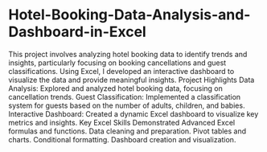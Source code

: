 # Hotel-Booking-Data-Analysis-and-Dashboard-in-Excel
This project involves analyzing hotel booking data to identify trends and insights, particularly focusing on booking cancellations and guest classifications. Using Excel, I developed an interactive dashboard to visualize the data and provide meaningful insights.
Project Highlights
Data Analysis: Explored and analyzed hotel booking data, focusing on cancellation trends.
Guest Classification: Implemented a classification system for guests based on the number of adults, children, and babies.
Interactive Dashboard: Created a dynamic Excel dashboard to visualize key metrics and insights.
Key Excel Skills Demonstrated
Advanced Excel formulas and functions.
Data cleaning and preparation.
Pivot tables and charts.
Conditional formatting.
Dashboard creation and visualization.
